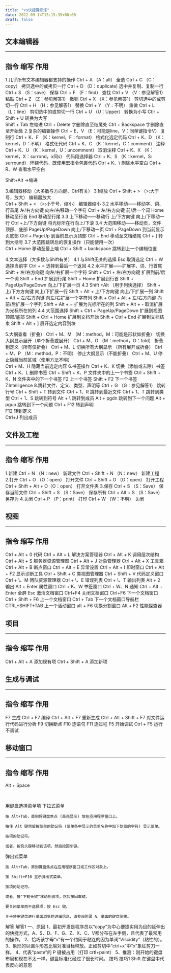 ```yaml
---
title: "vs快捷键修炼"
date: 2022-09-14T15:15:35+08:00
draft: false
---
```


## 文本编辑器
------------------------------------------------------------------------
  指令       缩写              作用              
------------------------------------------------------------------------
1.几乎所有文本编辑器都支持的操作
Ctrl + A （A：all）         全选
Ctrl + C （C：copy）        拷贝选中的或拷贝一行
Ctrl + D （D：duplicate)    选中并复制、复制一行
Ctrl + S （S：save）        保存
Ctrl + F （F：find）        查找
Ctrl + V （V：参见解答1）   粘贴
Ctrl + Z （Z：参见解答1）   撤销
Ctrl + X （X：参见解答1）   剪切选中的或剪切一行
Ctrl + H （H：参见解答1）   替换
Ctrl + Y （Y：不明）        重做
Ctrl + L （L：line）        剪切选中的或剪切一行
Ctrl + U （U：Upper）       转换为小写
Ctlr + Shift + U            转换为大写   
Shift + Tab                 左缩进
Ctrl  + Delete              字删除直至结尾处
Ctrl  + Backspace           字删除直至开始处
2.复杂的编辑操作
Ctrl + E、V        （E：可能是line，V：同单键指令V）	      复制行
Ctrl + K、F        （K：kernel，F：format）                   格式化选定代码
Ctrl + K、D        （K：kernel，D：不明）                     格式化代码
Ctrl + K、C        （K：kernel，C：comment）                  注释
Ctrl + K、U        （K：kernel，U：uncomment）                取消注释
Ctrl + K、X        （K：kernel，X：surrond，x同s）            代码段选择器 
Ctrl + K、S        （K：kernel，S: surround）                 环绕代码，既使用宏指令包裹代码
Ctrl + K、\                                                   删除水平空白
Ctrl + R、W                                                   查看水平空白

Shift+Alt ->缩进

3.编辑器移动（大多数与方向键、Ctrl有关）
3.1缩放
Ctrl + Shift + >   （>:大于号，放大）                     编辑器放大 	
Ctrl + Shift + <   （<:小于号，缩小）                     编辑器缩小
3.2 水平移动——移动字、词、行首尾
左/右方向键                                               向左/右移动一个字符
Ctrl + 左/右方向键                                        前/后一个词
Home                                                      移动至行首
End                                                       移动至行尾
3.3 上下移动——移动行
上/下方向键                                               向上/下移动一行
Ctrl +上/下方向键                                         将光标所在行向上/下滚
3.4 大范围移动——移动页，文件顶部、底部
PageUp/PageDown                                           向上/下移动一页
Ctrl + PageDown                                           到当前显示页底部
Ctrl + PageUp                                             到当前显示页顶部
Ctrl + End                                                移动至文档结尾
Ctrl + ]                                                  转到大括号
3.7 大范围跳转后的恢复操作（只能使用一次）         
Ctrl + Home                                               移动至最上端
Ctrl + Shift + backspace                                  跳转到上一个编辑位置 	   

4.文本选择（大多数与Shift有关）
4.1 与Shift无关的选择
Esc                            取消选定
Ctrl + W                       选择当前字
Ctrl  + =                      选择到最后一个返回
4.2 水平扩展——扩展字、词、行首尾
Shift + 左/右方向键                   向左/右扩展一个字符
Shift + Ctrl + 左/右方向键            扩展到前/后一个词
Shift + End                           扩展到行尾
Shift + Home                          扩展到行首
Shift + PageUp/PageDown               向上/下扩展一页
4.3 Shift +Alt （用于列快选择）
Shift + 上/下方方向键                 向上/下扩展一行
Shift + Alt + 上/下方向键             向上/下扩展一列
Shift + Alt + 左/右方向键             向左/右扩展一个字符列
Shift + Ctrl + Alt + 左/右方向键      向前/后扩展一个字列
Shift + Alt + =                       扩展为光标所在的列
Shift + Alt + -                       取消扩展为光标所在的列
4.4 大范围选择
Shift + Ctrl + PageUp/PageDown        扩展到视图顶部/底部
Shift + Ctrl + Home                   扩展到文档开始
Shift + Ctrl + End                    扩展到文档结束
Shift + Alt + ]                            展开选定内容到块


5.大纲查看（折叠）
Ctrl + M、M        （M：method，M：可能是形状如折叠）     切换大纲显示展开（单个折叠或展开）
Ctrl + M、O        （M：method，O：fold）                 折叠到定义（所有仅折叠）
Ctrl + M、L                                               切换所有大纲显示 	（所有展开或折叠）
Ctrl + M、P        （M：method，P：不明）                 停止大纲显示（不能折叠）
Ctrl + M、U                                               停止隐藏当前区域（使用方法不明） 	
Ctrl + M、H                                               隐藏当前选定内容
6.书签操作
Ctrl + K、K                                               切换（添加或去除）书签
Ctrl + K、L                                               删除书签
Ctrl + Shift + K、P                                       文件夹中的上一个书签
Ctrl + Shift + K、N                                       文件夹中的下一个书签
F2                                                        上一个书签
Shift + F2                                                下一个书签
7.Intelligence
8.跳转文件、定义、类型、声明等
Ctrl + G           （G：参见解答1）   跳转行号
Ctrl + Shift + T                      转到文件
Ctrl + 1、R                           跳转到最近文件
Ctrl + 1、T                           跳转到类型
Ctrl + 1、S                           跳转到符号
Alt  + \   							  跳转到成员
Alt  + pgdn                           跳转到下一个问题
Alt  + pgup                           跳转到下一个问题
Ctrl + F12                                                转到声明 	
F12                                                       转到定义 	
Ctrl+J                                                    列出成员



## 文件及工程
------------------------------------------------------------------------
  指令                 缩写              作用              
------------------------------------------------------------------------
1.新建
Ctrl + N              （N：new）         新建文件
Ctrl + Shift + N      （N：new）         新建工程     
2.打开
Ctrl + O              （O：open）        打开文件
Ctrl + Shift + O      （O：open）        打开工程
Ctrl + Shift + Alt + O（O：open）        打开文件夹
3.保存
Ctrl + S              （S：Save）        保存当前文件
Ctrl + Shift + S      （S：Save）        保存所有
Ctrl + Alt   + S      （S：Save）        另存为
4.关闭
Ctrl + P （P：print）       打印
Ctrl + W （W：不明）        关闭



## 视图
------------------------------------------------------------------------
  指令                 缩写                                   作用              
------------------------------------------------------------------------
Ctrl + Alt + 0                                            代码
Ctrl + Alt + L                                            解决方案管理器
Ctrl + Alt + K                                            调用层次结构
Ctrl + Alt + S                                            服务器资源管理器
Ctrl + Alt + J                                            对象管理器
Ctrl + Alt + X                                            工具箱
Ctrl + Alt + B                                            断点窗口
Ctrl + Alt + E                                            异常设置
Ctrl + Alt + I                                            即时窗口
Ctrl + Alt + F2                                           显示诊断工具
Ctrl + Shift + C                                          类视图管理器
Ctrl + Shift + V                                          代码定义窗口
Ctrl + \、M 											  团队资源管理器
Ctrl + \、E 											  错误列表
Ctrl + \、T 											  输出列表
Alt  + 2 											      输出
Alt  + Enter 											  属性窗口
Ctrl + K、W                                               书签窗口
Ctrl + W、N                                               通知
Ctrl + Alt + Enter                                        全屏
Esc                                                       激活文档窗口
Ctrl+F4                                                   关闭文档窗口
Ctrl+F6                                                   下一个文档窗口
Ctrl + Shift + F6                                         上一个文档窗口
Ctrl + Tab                                                 下一个文档窗口导航栏
CTRL+SHIFT+TAB                                            上一个活动窗口
alt + F6                                                  切换分割窗口
Alt + F2 性能探查器

## 项目
------------------------------------------------------------------------
  指令                 缩写                                   作用              
------------------------------------------------------------------------
Ctrl + Alt + A                                                添加现有项
Ctrl + Shift + A                                              添加新项

## 生成与调试
------------------------------------------------------------------------
  指令                 缩写                                   作用              
------------------------------------------------------------------------
F7  	                                                      生成
Ctrl + F7				                                      编译
Ctrl + Alt + F7                                               重新生成
Ctrl + Alt + Shift + F7                                       对文件运行代码进行分析
F9  														  切换断点
F10 														  逐语句
F11 														  逐过程
F5  														  开始调试
Ctrl + F5                                                     运行不调试

## 移动窗口
------------------------------------------------------------------------
  指令                 缩写                                   作用              
------------------------------------------------------------------------
Alt + Space

​                                       


用键盘选择菜单项
下拉式菜单

    按 Alt+Tab，直到将键盘焦点 (高亮显示) 放在应用程序窗口上。
    
    按住 Alt 键然后按菜单的助记符 (菜单条中显示的菜单名称中加下划线的字符) 显示菜单。
    
    按项的助记符。
    
    或者，按箭头键移动到该项，然后按回车键。

弹出式菜单

    按 Alt+Tab，直到键盘焦点在应用程序窗口或工作区对象上。
    
    按 Shift+F10 显示弹出式菜单。
    
    按项的助记符。
    
    或者，按"下箭头键"移动到该项，然后按回车键。
    
    要关闭菜单而不选择项，按 Esc 键。
    
    关于使用键盘进行桌面浏览的详细信息，请参阅附录 A，桌面的键盘简捷。

解答
解答1
一、原因
1、最初开发是程序员以“copy”为中心便捷实用为目的延伸出的快捷方式，A、S、D、F、G、Z、X、C、V都分布在左手侧，且代表了最常用的操作。
2、恰巧该字母“v”有一个约同于粘连的因为单词“Viscidity”（粘性的）。
3、象形的以漏斗形态比喻对准目标释放。正如剪切中“ctrl+x”中“x”象征剪刀一样。
4、代表“paste”的 P 键被占用（打印 crtl+paint）
5、推测：刚开始的键盘布局和现在不太一样，键盘标准化经过了很长时间。
技巧
技巧1
Shift 在键盘中代表反向的意思
